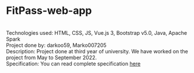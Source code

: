 # FitPass-web-app
 <br>
Technologies used: HTML, CSS, JS, Vue.js 3, Bootstrap v5.0, Java, Apache Spark<br>
Project done by: darkoo59, Marko007205<br>
Description: Project done at third year of university. We have worked on the project from May to September 2022.<br>
Specification: You can read complete specification <a href="https://github.com/darkoo59/FitPass-web-app/blob/dev/Web%20Programiranje%20-%20Projekat%202021-2022%20(1).pdf" target="blank">here</a><br>
